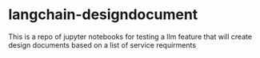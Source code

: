 # langchain-designdocument
This is a repo of jupyter notebooks for testing a llm feature that will create design documents based on a list of service requirments
